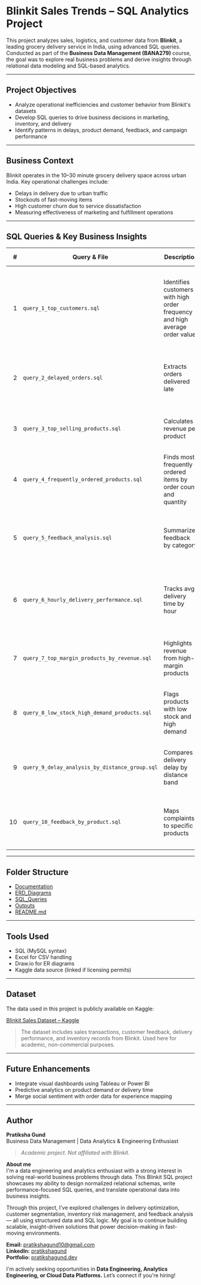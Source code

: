 # Blinkit Sales Trends – SQL Analytics Project

This project analyzes sales, logistics, and customer data from **Blinkit**, a leading grocery delivery service in India, using advanced SQL queries. Conducted as part of the **Business Data Management (BANA279)** course, the goal was to explore real business problems and derive insights through relational data modeling and SQL-based analytics.

---

## Project Objectives

- Analyze operational inefficiencies and customer behavior from Blinkit's datasets
- Develop SQL queries to drive business decisions in marketing, inventory, and delivery
- Identify patterns in delays, product demand, feedback, and campaign performance

---

## Business Context

Blinkit operates in the 10–30 minute grocery delivery space across urban India. Key operational challenges include:
- Delays in delivery due to urban traffic
- Stockouts of fast-moving items
- High customer churn due to service dissatisfaction
- Measuring effectiveness of marketing and fulfillment operations

---

## SQL Queries & Key Business Insights

| # | Query & File | Description | Business Insight |
|--:|--------------|------------------------------------|--------------------------------------------------------------------------------|
| 1 | `query_1_top_customers.sql` | Identifies customers with high order frequency and high average order value | Helps focus loyalty programs on the most profitable customers. Example: Garima Behl placed 20 orders with ₹1982 AOV. |
| 2 | `query_2_delayed_orders.sql` | Extracts orders delivered late | Most delays (3–15 mins) are caused by traffic, impacting SLAs and satisfaction. |
| 3 | `query_3_top_selling_products.sql` | Calculates revenue per product | Baby Food and Mangoes top sales by value, indicating seasonal or staple demand. |
| 4 | `query_4_frequently_ordered_products.sql` | Finds most frequently ordered items by order count and quantity | Baby Food and Baby Wipes are top repeat items, requiring high stocking. |
| 5 | `query_5_feedback_analysis.sql` | Summarizes feedback by category | Top issues: Delivery, Customer Service, Product Quality—shows need for better service SOPs. |
| 6 | `query_6_hourly_delivery_performance.sql` | Tracks avg delivery time by hour | Delays peak at 12 PM–2 PM (avg 5.3+ mins), suggesting the need for staffing/load adjustments. |
| 7 | `query_7_top_margin_products_by_revenue.sql` | Highlights revenue from high-margin products | Baby Food contributes highest margin-adjusted revenue—ideal for promotions. |
| 8 | `query_8_low_stock_high_demand_products.sql` | Flags products with low stock and high demand | Items like Lotion and Biscuits are in high demand but low in inventory—risk of lost sales. |
| 9 | `query_9_delay_analysis_by_distance_group.sql` | Compares delivery delay by distance band | Surprisingly, 0–2 km orders had more delays than 2–5 km, likely due to city congestion. |
|10 | `query_10_feedback_by_product.sql` | Maps complaints to specific products | Repeated complaints for Mangoes, Dog Food, and Baby Wipes call for product/vendor review. |

---

## Folder Structure
-  [Documentation](./Documentation)
-  [ERD_Diagrams](./ERD_Diagrams)
-  [SQL_Queries](./SQL_Queries)
-  [Outputs](./Outputs)
-  [README.md](./README.md)

---

## Tools Used

- SQL (MySQL syntax)
- Excel for CSV handling
- Draw.io for ER diagrams
- Kaggle data source (linked if licensing permits)

---

## Dataset

The data used in this project is publicly available on Kaggle:

[Blinkit Sales Dataset – Kaggle](https://www.kaggle.com/datasets/akxiit/blinkit-sales-dataset/data)

> The dataset includes sales transactions, customer feedback, delivery performance, and inventory records from Blinkit. Used here for academic, non-commercial purposes.

---

## Future Enhancements

- Integrate visual dashboards using Tableau or Power BI
- Predictive analytics on product demand or delivery time
- Merge social sentiment with order data for experience mapping

---

## Author

**Pratiksha Gund**  
Business Data Management | Data Analytics & Engineering Enthusiast  
> _Academic project. Not affiliated with Blinkit._

**About me**  
I'm a data engineering and analytics enthusiast with a strong interest in solving real-world business problems through data. This Blinkit SQL project showcases my ability to design normalized relational schemas, write performance-focused SQL queries, and translate operational data into business insights.

Through this project, I’ve explored challenges in delivery optimization, customer segmentation, inventory risk management, and feedback analysis — all using structured data and SQL logic. My goal is to continue building scalable, insight-driven solutions that power decision-making in fast-moving environments.

**Email:** [pratikshagund10@gmail.com](mailto:pratikshagund10@gmail.com)  
**LinkedIn:** [pratikshagund](https://www.linkedin.com/in/pratiksha-gund/)  
**Portfolio:** [pratikshagund.dev]()

I'm actively seeking opportunities in **Data Engineering, Analytics Engineering, or Cloud Data Platforms.** Let’s connect if you're hiring!
